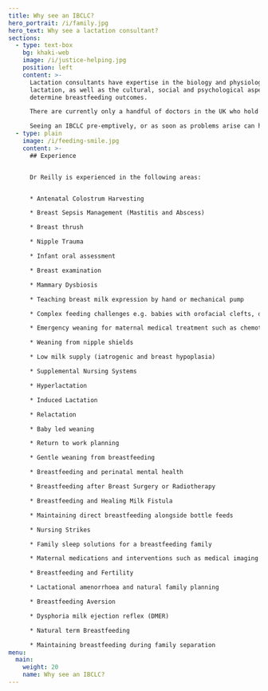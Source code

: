 ```yaml
---
title: Why see an IBCLC?
hero_portrait: /i/family.jpg
hero_text: Why see a lactation consultant?
sections:
  - type: text-box
    bg: khaki-web
    image: /i/justice-helping.jpg
    position: left
    content: >-
      Lactation consultants have expertise in the biology and physiology of
      lactation, as well as the cultural, social and psychological aspects which
      determine breastfeeding outcomes.

      There are currently only a handful of doctors in the UK who hold the IBCLC qualification, however over time we hope to increase access to this level of care within the NHS.

      Seeing an IBCLC pre-emptively, or as soon as problems arise can help you get the care you need, when you need it, and avoid future issues.  It can also help redefine your feeding goals and find a way that works for your family.
  - type: plain
    image: /i/feeding-smile.jpg
    content: >-
      ## Experience


      Dr Reilly is experienced in the following areas:


      * Antenatal Colostrum Harvesting

      * Breast Sepsis Management (Mastitis and Abscess)

      * Breast thrush

      * Nipple Trauma

      * Infant oral assessment

      * Breast examination

      * Mammary Dysbiosis

      * Teaching breast milk expression by hand or mechanical pump

      * Complex feeding challenges e.g. babies with orofacial clefts, down syndrome, premature babies and those requiring medical interventions

      * Emergency weaning for maternal medical treatment such as chemotherapy

      * Weaning from nipple shields

      * Low milk supply (iatrogenic and breast hypoplasia)

      * Supplemental Nursing Systems

      * Hyperlactation

      * Induced Lactation

      * Relactation

      * Baby led weaning

      * Return to work planning

      * Gentle weaning from breastfeeding

      * Breastfeeding and perinatal mental health

      * Breastfeeding after Breast Surgery or Radiotherapy

      * Breastfeeding and Healing Milk Fistula

      * Maintaining direct breastfeeding alongside bottle feeds

      * Nursing Strikes

      * Family sleep solutions for a breastfeeding family

      * Maternal medications and interventions such as medical imaging during lactation

      * Breastfeeding and Fertility

      * Lactational amenorrhoea and natural family planning

      * Breastfeeding Aversion

      * Dysphoria milk ejection reflex (DMER)

      * Natural term Breastfeeding

      * Maintaining breastfeeding during family separation
menu:
  main:
    weight: 20
    name: Why see an IBCLC?
---
```

